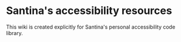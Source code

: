 # Santina's accessibility resources
This wiki is created explicitly for Santina's personal accessibility code library.
